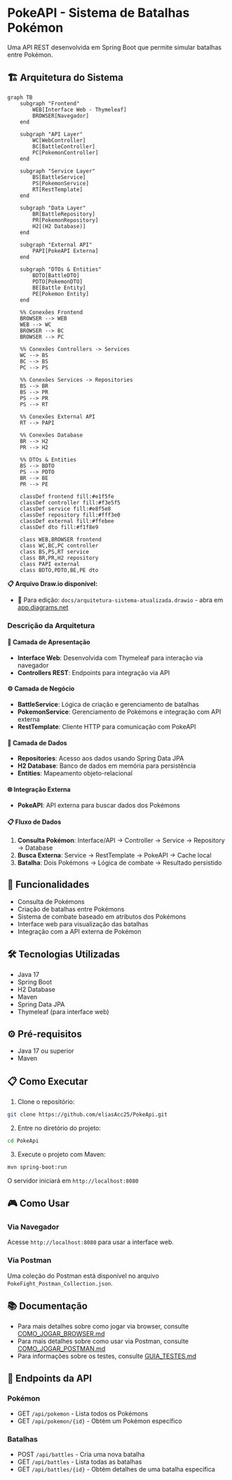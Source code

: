# PokeAPI - Sistema de Batalhas Pokémon

Uma API REST desenvolvida em Spring Boot que permite simular batalhas entre Pokémon.

## 🏗️ Arquitetura do Sistema

```mermaid
graph TB
    subgraph "Frontend"
        WEB[Interface Web - Thymeleaf]
        BROWSER[Navegador]
    end
    
    subgraph "API Layer"
        WC[WebController]
        BC[BattleController]
        PC[PokemonController]
    end
    
    subgraph "Service Layer"
        BS[BattleService]
        PS[PokemonService]
        RT[RestTemplate]
    end
    
    subgraph "Data Layer"
        BR[BattleRepository]
        PR[PokemonRepository]
        H2[(H2 Database)]
    end
    
    subgraph "External API"
        PAPI[PokeAPI Externa]
    end
    
    subgraph "DTOs & Entities"
        BDTO[BattleDTO]
        PDTO[PokemonDTO]
        BE[Battle Entity]
        PE[Pokemon Entity]
    end

    %% Conexões Frontend
    BROWSER --> WEB
    WEB --> WC
    BROWSER --> BC
    BROWSER --> PC

    %% Conexões Controllers -> Services
    WC --> BS
    BC --> BS
    PC --> PS

    %% Conexões Services -> Repositories
    BS --> BR
    BS --> PR
    PS --> PR
    PS --> RT

    %% Conexões External API
    RT --> PAPI

    %% Conexões Database
    BR --> H2
    PR --> H2

    %% DTOs & Entities
    BS --> BDTO
    PS --> PDTO
    BR --> BE
    PR --> PE

    classDef frontend fill:#e1f5fe
    classDef controller fill:#f3e5f5
    classDef service fill:#e8f5e8
    classDef repository fill:#fff3e0
    classDef external fill:#ffebee
    classDef dto fill:#f1f8e9

    class WEB,BROWSER frontend
    class WC,BC,PC controller
    class BS,PS,RT service
    class BR,PR,H2 repository
    class PAPI external
    class BDTO,PDTO,BE,PE dto
```

**📋 Arquivo Draw.io disponível:**
- 📁 Para edição: `docs/arquitetura-sistema-atualizada.drawio` - abra em [app.diagrams.net](https://app.diagrams.net)

### Descrição da Arquitetura

#### 🎯 **Camada de Apresentação**
- **Interface Web**: Desenvolvida com Thymeleaf para interação via navegador
- **Controllers REST**: Endpoints para integração via API

#### ⚙️ **Camada de Negócio**
- **BattleService**: Lógica de criação e gerenciamento de batalhas
- **PokemonService**: Gerenciamento de Pokémons e integração com API externa
- **RestTemplate**: Cliente HTTP para comunicação com PokeAPI

#### 💾 **Camada de Dados**
- **Repositories**: Acesso aos dados usando Spring Data JPA
- **H2 Database**: Banco de dados em memória para persistência
- **Entities**: Mapeamento objeto-relacional

#### 🌐 **Integração Externa**
- **PokeAPI**: API externa para buscar dados dos Pokémons

#### 📋 **Fluxo de Dados**
1. **Consulta Pokémon**: Interface/API → Controller → Service → Repository → Database
2. **Busca Externa**: Service → RestTemplate → PokeAPI → Cache local
3. **Batalha**: Dois Pokémons → Lógica de combate → Resultado persistido

## 🚀 Funcionalidades

- Consulta de Pokémons
- Criação de batalhas entre Pokémons
- Sistema de combate baseado em atributos dos Pokémons
- Interface web para visualização das batalhas
- Integração com a API externa de Pokémon

## 🛠️ Tecnologias Utilizadas

- Java 17
- Spring Boot
- H2 Database
- Maven
- Spring Data JPA
- Thymeleaf (para interface web)

## ⚙️ Pré-requisitos

- Java 17 ou superior
- Maven

## 📋 Como Executar

1. Clone o repositório:
```bash
git clone https://github.com/eliasAcc25/PokeApi.git
```

2. Entre no diretório do projeto:
```bash
cd PokeApi
```

3. Execute o projeto com Maven:
```bash
mvn spring-boot:run
```

O servidor iniciará em `http://localhost:8080`

## 🎮 Como Usar

### Via Navegador

Acesse `http://localhost:8080` para usar a interface web.

### Via Postman

Uma coleção do Postman está disponível no arquivo `PokeFight_Postman_Collection.json`.

## 📚 Documentação

- Para mais detalhes sobre como jogar via browser, consulte [COMO_JOGAR_BROWSER.md](COMO_JOGAR_BROWSER.md)
- Para mais detalhes sobre como usar via Postman, consulte [COMO_JOGAR_POSTMAN.md](COMO_JOGAR_POSTMAN.md)
- Para informações sobre os testes, consulte [GUIA_TESTES.md](GUIA_TESTES.md)

## 📝 Endpoints da API

### Pokémon
- GET `/api/pokemon` - Lista todos os Pokémons
- GET `/api/pokemon/{id}` - Obtém um Pokémon específico

### Batalhas
- POST `/api/battles` - Cria uma nova batalha
- GET `/api/battles` - Lista todas as batalhas
- GET `/api/battles/{id}` - Obtém detalhes de uma batalha específica
